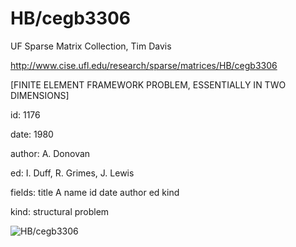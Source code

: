 # HB/cegb3306

 UF Sparse Matrix Collection, Tim Davis

 http://www.cise.ufl.edu/research/sparse/matrices/HB/cegb3306

 [FINITE ELEMENT FRAMEWORK PROBLEM, ESSENTIALLY IN TWO DIMENSIONS]

 id: 1176

 date: 1980

 author: A. Donovan

 ed: I. Duff, R. Grimes, J. Lewis

 fields: title A name id date author ed kind

 kind: structural problem

![HB/cegb3306](http://www2.research.att.com/~yifanhu/GALLERY/GRAPHS/GIF_SMALL/HB@cegb3306.gif)